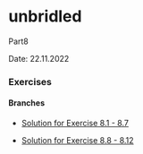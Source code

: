 # unbridled

Part8

Date: 22.11.2022

### Exercises

#### Branches

- [Solution for Exercise 8.1 - 8.7](https://github.com/aiotrope/unbridled/tree/8.1)

- [Solution for Exercise 8.8 - 8.12](https://github.com/aiotrope/unbridled/tree/8.8/library-frontend)
